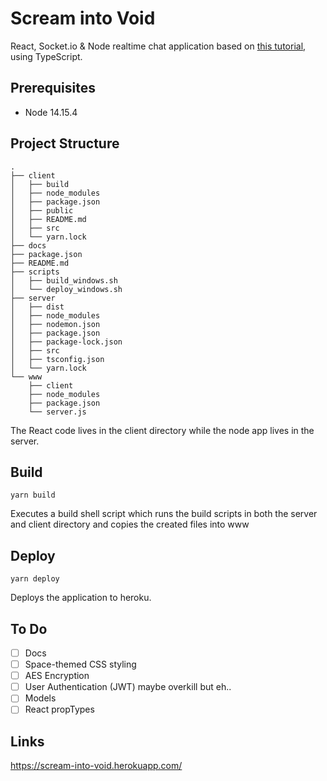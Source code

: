 # Scream into Void

React, Socket.io & Node realtime chat application based on [this tutorial](https://morioh.com/p/03d996fac4a8), using TypeScript.

## Prerequisites

* Node 14.15.4

## Project Structure

```
.
├── client
│   ├── build
│   ├── node_modules
│   ├── package.json
│   ├── public
│   ├── README.md
│   ├── src
│   └── yarn.lock
├── docs
├── package.json
├── README.md
├── scripts
│   ├── build_windows.sh
│   └── deploy_windows.sh
├── server
│   ├── dist
│   ├── node_modules
│   ├── nodemon.json
│   ├── package.json
│   ├── package-lock.json
│   ├── src
│   ├── tsconfig.json
│   └── yarn.lock
└── www
    ├── client
    ├── node_modules
    ├── package.json
    └── server.js
```

The React code lives in the client directory while the node app lives in the server.


## Build
```
yarn build
```
Executes a build shell script which runs the build scripts in both the server and client directory and copies the created files into www

## Deploy
```
yarn deploy
```
Deploys the application to heroku.

## To Do
- [ ] Docs
- [ ] Space-themed CSS styling
- [ ] AES Encryption 
- [ ] User Authentication (JWT) maybe overkill but eh..
- [ ] Models
- [ ] React propTypes

## Links
https://scream-into-void.herokuapp.com/
